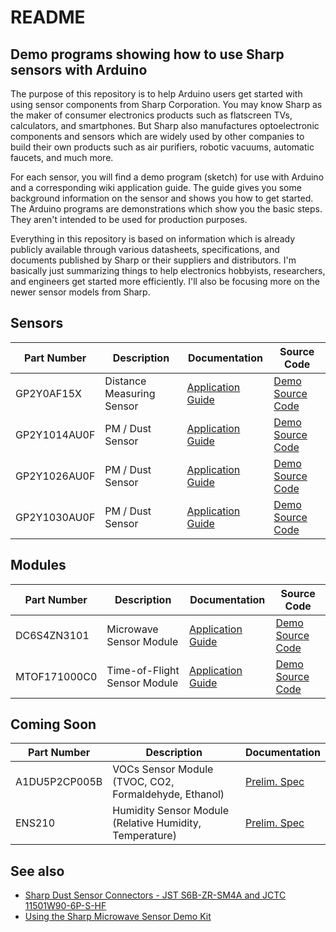 # README
## Demo programs showing how to use Sharp sensors with Arduino

The purpose of this repository is to help Arduino users get started with using sensor components from Sharp Corporation. You may know Sharp as the maker of consumer electronics products such as flatscreen TVs, calculators, and smartphones. But Sharp also manufactures optoelectronic components and sensors which are widely used by other companies to build their own products such as air purifiers, robotic vacuums, automatic faucets, and much more.

For each sensor, you will find a demo program (sketch) for use with Arduino and a corresponding wiki application guide. The guide gives you some background information on the sensor and shows you how to get started. The Arduino programs are demonstrations which show you the basic steps. They aren't intended to be used for production purposes.

Everything in this repository is based on information which is already publicly available through various datasheets, specifications, and documents published by Sharp or their suppliers and distributors. I'm basically just summarizing things to help electronics hobbyists, researchers, and engineers get started more efficiently. I'll also be focusing more on the newer sensor models from Sharp.

## Sensors

| Part Number | Description | Documentation | Source Code |
|-------------|-------------|-------|------|
|GP2Y0AF15X|Distance Measuring Sensor|[Application Guide](https://github.com/sharpsensoruser/sharp-sensor-demos/wiki/Application-Guide-for-Sharp-GP2Y0AF15X-Distance-Measuring-Sensor) | [Demo Source Code](https://github.com/sharpsensoruser/sharp-sensor-demos/blob/master/sharp_gp2y0af15x_demo/sharp_gp2y0af15x_demo.ino)|
|GP2Y1014AU0F|PM / Dust Sensor|[Application Guide](https://github.com/sharpsensoruser/sharp-sensor-demos/wiki/Application-Guide-for-Sharp-GP2Y1014AU0F-Dust-Sensor)|[Demo Source Code](https://github.com/sharpsensoruser/sharp-sensor-demos/blob/master/sharp_gp2y1014au0f_demo/sharp_gp2y1014au0f_demo.ino)|
|GP2Y1026AU0F|PM / Dust Sensor|[Application Guide](https://github.com/sharpsensoruser/sharp-sensor-demos/wiki/Application-Guide-for-Sharp-GP2Y1026AU0F-Dust-Sensor)|[Demo Source Code](https://github.com/sharpsensoruser/sharp-sensor-demos/blob/master/sharp_gp2y1026au0f_demo/sharp_gp2y1026au0f_demo.ino)|
|GP2Y1030AU0F|PM / Dust Sensor|[Application Guide](https://github.com/sharpsensoruser/sharp-sensor-demos/wiki/Application-Guide-for-Sharp-GP2Y1030AU0F-Dust-Sensor)|[Demo Source Code](https://github.com/sharpsensoruser/sharp-sensor-demos/blob/master/sharp_gp2y1030au0f_demo/sharp_gp2y1030au0f_demo.ino)|

## Modules

| Part Number | Description | Documentation | Source Code |
|-------------|-------------|-------|------|
|DC6S4ZN3101|Microwave Sensor Module|[Application Guide](https://github.com/sharpsensoruser/sharp-sensor-demos/wiki/Application-Guide-for-Sharp-DC6S4ZN3101-Microwave-Motion-Sensor-Module)|[Demo Source Code](https://github.com/sharpsensoruser/sharp-sensor-demos/blob/master/sharp_dc6s4zn3101_demo/sharp_dc6s4zn3101_demo.ino)|
|MTOF171000C0|Time-of-Flight Sensor Module|[Application Guide](https://github.com/sharpsensoruser/sharp-sensor-demos/wiki/Application-Guide-for-Sharp-MTOF171000C0-Time-of-Flight-Sensor-Module)|[Demo Source Code](https://github.com/sharpsensoruser/sharp-sensor-demos/blob/master/sharp_mtof171000c0_demo/sharp_mtof171000c0_demo.ino)|

## Coming Soon

| Part Number | Description |Documentation|
|-------------|-------------|-------------|
|A1DU5P2CP005B|VOCs Sensor Module (TVOC, CO2, Formaldehyde, Ethanol)|[Prelim. Spec](http://www.socle-tech.com/SHARP_sensorModule_VoC.php)|
|ENS210|Humidity Sensor Module (Relative Humidity, Temperature)|[Prelim. Spec](http://www.socle-tech.com/SHARP_sensorModule_Humidity&Temperature.php)|

## See also
* [Sharp Dust Sensor Connectors - JST S6B-ZR-SM4A and JCTC 11501W90-6P-S-HF](https://github.com/sharpsensoruser/sharp-sensor-demos/wiki/Sharp-Dust-Sensor-Connectors)
* [Using the Sharp Microwave Sensor Demo Kit](https://github.com/sharpsensoruser/sharp-sensor-demos/wiki/Using-the-Sharp-Microwave-Sensor-Demo-Kit)
